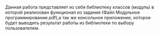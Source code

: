 Данная работа представляет из себя библиотеку классов (модуль) в которой реализован функционал из задания (Файл Модульное программирование.pdf),а так же консольное приложение, которое будет выводить результат работы из библиотеки по выбору пользователем.
